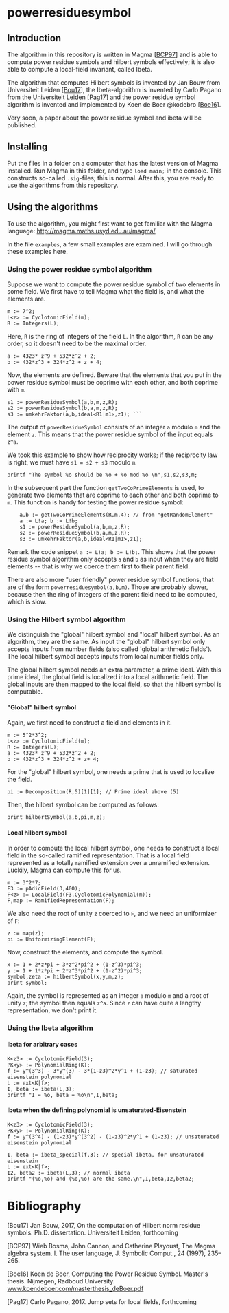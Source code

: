# powerresiduesymbol #

## Introduction
The algorithm in this repository is written in Magma [[BCP97](#BCP97)]  and is able to compute power residue symbols and hilbert symbols effectively; it is also able to compute a local-field invariant, called Ibeta. 

The algorithm that computes Hilbert symbols is invented by Jan Bouw from Universiteit Leiden [[Bou17](#Bou17)], the Ibeta-algorithm is invented by Carlo Pagano from the Universiteit Leiden [[Pag17](#Pag17)] and the power residue symbol algorithm is invented and implemented by Koen de Boer @kodebro [[Boe16](#Boe16)].

Very soon, a paper about the power residue symbol and ibeta will be published.

## Installing
Put the files in a folder on a computer that has the latest version of Magma installed. Run Magma in this folder, and type
`load main;`
in the console. This constructs so-called `.sig`-files; this is normal. After this, you are ready to use the algorithms from this repository.

## Using the algorithms
To use the algorithm, you might first want to get familiar with the Magma language: http://magma.maths.usyd.edu.au/magma/

In the file `examples`, a few small examples are examined. I will go through these examples here.

### Using the power residue symbol algorithm
Suppose we want to compute the power residue symbol of two elements in some field. We first have to tell Magma what the field is, and what the elements are.
```
m := 7^2;
L<z> := CyclotomicField(m);
R := Integers(L);
```
Here, `R` is the ring of integers of the field `L`. In the algorithm, `R` can be any order, so it doesn't need to be the maximal order.
```
a := 4323* z^9 + 532*z^2 + 2;
b := 432*z^3 + 324*z^2 + z + 4;
```
Now, the elements are defined. Beware that the elements that you put in the power residue symbol must be coprime with each other, and both coprime with `m`. 
```
s1 := powerResidueSymbol(a,b,m,z,R);
s2 := powerResidueSymbol(b,a,m,z,R);
s3 := umkehrFaktor(a,b,ideal<R1|m1>,z1); ```
```
The output of `powerResidueSymbol` consists of an integer `a` modulo `m` and the element `z`. This means that the power residue symbol of the input equals `z^a`.

We took this example to show how reciprocity works; if the reciprocity law is right, we must have `s1 = s2 + s3` modulo `m`.
```
printf "The symbol %o should be %o + %o mod %o \n",s1,s2,s3,m;
```

In the subsequent part the function `getTwoCoPrimeElements` is used, to generate two elements that are coprime to each other and both coprime to `m`. This function is handy for testing the power residue symbol:
```
    a,b := getTwoCoPrimeElements(R,m,4); // from "getRandomElement"
    a := L!a; b := L!b;
    s1 := powerResidueSymbol(a,b,m,z,R);
    s2 := powerResidueSymbol(b,a,m,z,R);
    s3 := umkehrFaktor(a,b,ideal<R1|m1>,z1); 
```
Remark the code snippet `a := L!a; b := L!b;`. This shows that the power residue symbol algorithm only accepts `a` and `b` as input when they are field elements -- that is why we coerce them first to their parent field.

There are also more "user friendly" power residue symbol functions, that are of the form `powerresiduesymbol(a,b,m)`. Those are probably slower, because then the ring of integers of the parent field need to be computed, which is slow.
### Using the Hilbert symbol algorithm
We distinguish the "global" hilbert symbol and "local" hilbert symbol. As an algorithm, they are the same. As input the "global" hilbert symbol only accepts inputs from number fields (also called 'global arithmetic fields'). The local hilbert symbol accepts inputs from local number fields only. 

The global hilbert symbol needs an extra parameter, a prime ideal. With this prime ideal, the global field is localized into a local arithmetic field. The global inputs are then mapped to the local field, so that the hilbert symbol is computable.
#### "Global" hilbert symbol
Again, we first need to construct a field and elements in it.
```
m := 5^2*3^2;
L<z> := CyclotomicField(m);
R := Integers(L);
a := 4323* z^9 + 532*z^2 + 2;
b := 432*z^3 + 324*z^2 + z+ 4;
```
For the "global" hilbert symbol, one needs a prime that is used to localize the field.
```
pi := Decomposition(R,5)[1][1]; // Prime ideal above (5)
```
Then, the hilbert symbol can be computed as follows:
```
print hilbertSymbol(a,b,pi,m,z);
```
#### Local hilbert symbol
In order to compute the local hilbert symbol, one needs to construct a local field in the so-called ramified representation. That is a local field represented as a totally ramified extension over a unramified extension. Luckily, Magma can compute this for us.
```
m := 3^2*7;
F3 := pAdicField(3,400);
F<z> := LocalField(F3,CyclotomicPolynomial(m));
F,map := RamifiedRepresentation(F);
```
We also need the root of unity `z` coerced to `F`, and we need an uniformizer of `F`:
```
z := map(z);
pi := UniformizingElement(F);
```
Now, construct the elements, and compute the symbol.
```   
x := 1 + 2*z*pi + 3*z^2*pi^2 + (1-z^3)*pi^3;
y := 1 + 1*z*pi + 2*z^3*pi^2 + (1-z^2)*pi^3;
symbol,zeta := hilbertSymbol(x,y,m,z);
print symbol;
```
Again, the symbol is represented as an integer `a` modulo `m` and a root of unity `z`; the symbol then equals `z^a`. Since `z` can have quite a lengthy representation, we don't print it.
### Using the Ibeta algorithm
#### Ibeta for arbitrary cases
```
K<z3> := CyclotomicField(3);
PK<y> := PolynomialRing(K);
f := y^(3^3) - 3*y^(3) - 3*(1-z3)^2*y^1 + (1-z3); // saturated eisenstein polynomial
L := ext<K|f>;
I, beta := ibeta(L,3);
printf "I = %o, beta = %o\n",I,beta;
```
#### Ibeta when the defining polynomial is unsaturated-Eisenstein
```
K<z3> := CyclotomicField(3);
PK<y> := PolynomialRing(K);
f := y^(3^4) - (1-z3)*y^(3^2) - (1-z3)^2*y^1 + (1-z3); // unsaturated eisenstein polynomial

I, beta := ibeta_special(f,3); // special ibeta, for unsaturated eisenstein
L := ext<K|f>;
I2, beta2 := ibeta(L,3); // normal ibeta
printf "(%o,%o) and (%o,%o) are the same.\n",I,beta,I2,beta2;
```


# Bibliography #
<a name="Bou17">[Bou17]</a> Jan Bouw, 2017, On the computation of Hilbert norm residue symbols. Ph.D. dissertation. Universiteit Leiden, forthcoming

<a name="BCP97">[BCP97]<a/> Wieb Bosma, John Cannon, and Catherine Playoust, The Magma algebra system. I. The user language, J. Symbolic Comput., 24 (1997), 235–265. 

<a name="Boe16">[Boe16]</a> Koen de Boer, Computing the Power Residue Symbol. Master's thesis. Nijmegen, Radboud University. www.koendeboer.com/masterthesis_deBoer.pdf

<a name="Pag17">[Pag17]</a> Carlo Pagano, 2017. Jump sets for local fields, forthcoming


